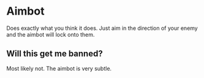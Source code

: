 # Aimbot

Does exactly what you think it does. Just aim in the direction of your enemy and the aimbot will lock onto them.

## Will this get me banned?

Most likely not. The aimbot is very subtle.